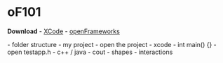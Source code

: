 oF101
=====

<p><b>Download</b>
- <a href="https://itunes.apple.com/us/app/xcode/id497799835?ls=1&mt=12" target="_blank">XCode</a>
- <a href="http://openframeworks.cc/download/" target="_blank">openFrameworks</a>
</p>

<p><b></b>
- folder structure
- my project
- open the project
- xcode
- int main() {}
- open testapp.h
- c++ / java
- cout
- shapes
- interactions
</p>
